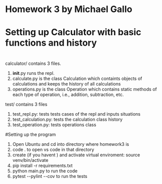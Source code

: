 # Homework 3 by Michael Gallo

# Setting up  Calculator with basic functions and history
# 
calculator/ contains 3 files. 
1. __init__.py runs the repl.
2. calculate.py is the class Calculation which containts objects of calculations and keeps the history of all calculations
3. operations.py is the class Operation which contains static methods of each type of operation, i.e., addition, subtraction, etc.

test/ contains 3 files
1. test_repl.py: tests tests cases of the repl and inputs situations
2. test_calculation.py: tests the calculation class history
3. test_operation.py: tests operations class


#Setting up the program
1. Open Ubuntu and cd into directory where homework3 is
2. code . to open vs code in that directory
3. create (if you havent ) and activate virtual enviroment: source venv/bin/activate
4. pip install -r requirements.txt
5. python main.py to run the code
6. pytest --pylint --cov to run the tests
